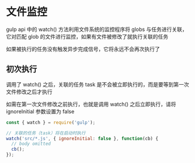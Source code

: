 # 文件监控

gulp api 中的 watch() 方法利用文件系统的监控程序将 globs 与任务进行关联，它对匹配 glob 的文件进行监控，如果有文件被修改了就执行关联的任务

如果被执行的任务没有触发异步完成信号，它将永远不会再次执行了

## 初次执行

调用了 watch() 之后，关联的任务 task 是不会被立即执行的，而是要等到第一次文件修改之后才执行

如需在第一次文件修改之前执行，也就是调用 watch() 之后立即执行，请将 ignoreInitial 参数设置为 false

```javascript
const { watch } = require('gulp');

// 关联的任务（task）将在启动时执行
watch('src/*.js', { ignoreInitial: false }, function(cb) {
  // body omitted
  cb();
});
```
